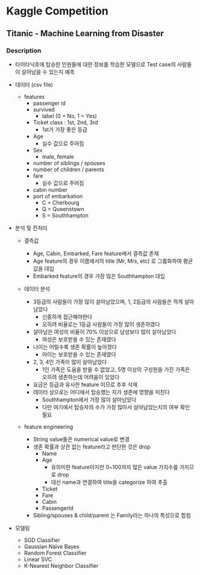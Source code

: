 # Kaggle Competition

## Titanic - Machine Learning from Disaster

### Description

- 타이타닉호에 탑승한 인원들에 대한 정보를 학습한 모델으로 Test case의 사람들이 살아남을 수 있는지 예측


- 데이터 (csv file)
  - features
    - passenger id
    - survived
      - label (0 = No, 1 = Yes)
    - Ticket class : 1st, 2nd, 3rd
      - 1st가 가장 좋은 등급
    - Age
      - 실수 값으로 주어짐
    - Sex
      - male, female
    - number of siblings / spouses
    - number of children / parents
    - fare
      - 실수 값으로 주어짐
    - cabin number
    - port of embarkation
      - C = Cherbourg
      - Q = Queenstown
      - S = Southhampton


- 분석 및 전처리
  - 결측값
    - Age, Cabin, Embarked, Fare feature에서 결측값 존재
    - Age feature의 경우 이름에서의 title (Mr, Mrs, etc) 로 그룹화하여 평균값을 대입
    - Embarked feature의 경우 가장 많은 Southhampton 대입
    
  - 데이터 분석
    - 3등급의 사람들이 가장 많이 살아남았으며, 1, 2등급의 사람들은 적게 살아남았다
      - 신중하게 접근해야한다 
      - 오히려 비율로는 1등급 사람들이 가장 많이 생존하였다
    - 살아남은 여성의 비율이 70% 이상으로 남성보다 많이 살아남았다
      - 여성은 보호받을 수 있는 존재였다
    - 나이는 어릴수록 생존 확률이 높아졌다
      - 아이는 보호받을 수 있는 존재였다
    - 2, 3, 4인 가족이 많이 살아남았다
      - 1인 가족은 도움을 받을 수 없었고, 5명 이상의 구성원을 가진 가족은 오히려 생존하는데 어려움이 있었다
    - 요금은 등급과 유사한 feature 이므로 추후 삭제
    - 데이터 상으로는 어디에서 탑승했는 지가 생존에 영향을 미친다
      - Southhampton에서 가장 많이 살아남았다
      - 다만 여기에서 탑승자의 수가 가장 많아서 살아남았는지의 여부 확인 필요
      
  - feature engineering
    - String value들은 numerical value로 변경
    - 생존 확률과 상관 없는 feature라고 판단한 것은 drop
      - Name
      - Age
        - 유의미한 feature이지만 0~100까지 많은 value 가지수를 가지므로 drop
        - 대신 name과 연결하여 title을 categorize 하여 추출
      - Ticket
      - Fare
      - Cabin
      - PassengerId
    - Sibling/spouses & child/parent 는 Family라는 하나의 특성으로 합침
  
- 모델링
  - SGD Classifier
  - Gaussian Naive Bayes
  - Random Forest Classifier
  - Linear SVC
  - K-Nearest Neighbor Classifier